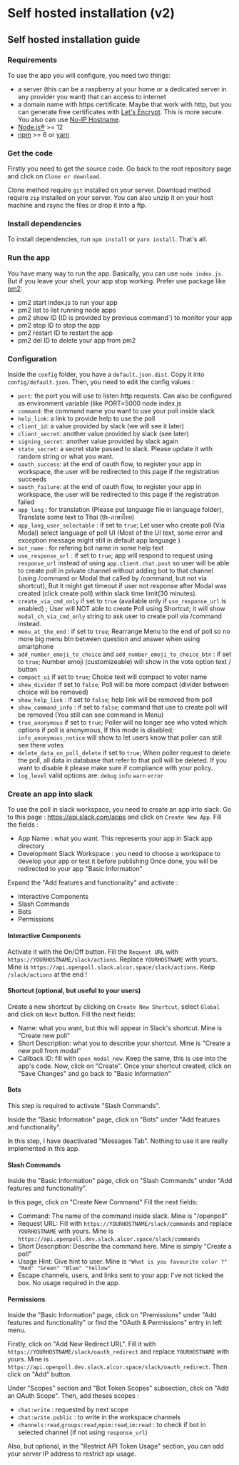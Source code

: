 # Self hosted installation (v2)
## Self hosted installation guide
### Requirements
To use the app you will configure, you need two things:

- a server (this can be a raspberry at your home or a dedicated server in any provider you want) that can access to internet
- a domain name with https certificate. Maybe that work with http, but you can generate free certificates with [Let's Encrypt](https://letsencrypt.org/). This is more secure. You also can use [No-IP Hostname](https://www.noip.com/support/knowledgebase/how-to-configure-your-no-ip-hostname/).
- [Node.js®](https://nodejs.org/fr/) >= 12
- [npm](https://www.npmjs.com/) >= 6 or [yarn](https://yarnpkg.com/)

### Get the code
Firstly you need to get the source code. Go back to the root repository page and click on `Clone or download`.

Clone method require `git` installed on your server. Download method require `zip` installed on your server. You can also unzip it on your host machine and rsync the files or drop it into a ftp.

### Install dependencies
To install dependencies, run `npm install` or `yarn install`. That's all.

### Run the app
You have many way to run the app. Basically, you can use `node index.js`. But if you leave your shell, your app stop working. Prefer use package like [pm2](https://pm2.keymetrics.io/):

- pm2 start index.js to run your app
- pm2 list to list running node apps
- pm2 show ID (ID is provided by previous command`) to monitor your app
- pm2 stop ID to stop the app
- pm2 restart ID to restart the app
- pm2 del ID to delete your app from pm2

### Configuration
Inside the `config` folder, you have a `default.json.dist`. Copy it into `config/default.json`. Then, you need to edit the config values :

- `port`: the port you will use to listen http requests. Can also be configured as environment variable (like PORT=5000 node index.js
- `command`: the command name you want to use your poll inside slack
- `help_link`: a link to provide help to use the poll
- `client_id`: a value provided by slack (we will see it later)
- `client_secret`: another value provided by slack (see later)
- `signing_secret`: another value provided by slack again
- `state_secret`: a secret state passed to slack. Please update it with random string or what you want.
- `oauth_success`: at the end of oauth flow, to register your app in workspace, the user will be redirected to this page if the registration succeeds
- `oauth_failure`: at the end of oauth flow, to register your app in workspace, the user will be redirected to this page if the registration failed
- `app_lang` : for translation (Please put language file in language folder), Translate some text to Thai (th-ภาษาไทย)
- `app_lang_user_selectable` : if set to `true`; Let user who create poll (Via Modal) select language of poll UI (Most of the UI text, some error and exception message might still in default app language )
- `bot_name` : for refering bot name in some help text
- `use_response_url` : if set to `true`; app will respond to request using `response_url` instead of using `app.client.chat.post`
  so user will be able to create poll in private channel without adding bot to that channel (using /command or Modal that called by /command, but not via shortcut), But it might get timeout if user not response after Modal was created (click create poll) within slack time limit(30 minutes).
- `create_via_cmd_only`  if set to `true` (available only if `use_response_url` is enabled) ; User will NOT able to create Poll using Shortcut; it will show `modal_ch_via_cmd_only` string to ask user to create poll via /command instead.
- `menu_at_the_end` : if set to `true`; Rearrange Menu to the end of poll so no more big menu btn between question and answer when using smartphone
- `add_number_emoji_to_choice` and `add_number_emoji_to_choice_btn` : if set to `true`; Number emoji (customizeable) will show in the vote option text / button
- `compact_ui` if set to `true`; Choice text will compact to voter name
- `show_divider` if set to `false`; Poll will be more compact (divider between choice will be removed)
- `show_help_link` : if set to `false`; help link will be removed from poll
- `show_command_info` : if set to `false`; command that use to create poll will be removed (You still can see command in Menu)
- `true_anonymous` if set to `true`; Poller will no longer see who voted which options if poll is anonymous, If this mode is disabled; `info_anonymous_notice` will show to let users know that poller can still see there votes
- `delete_data_on_poll_delete` if set to `true`; When poller request to delete the poll, all data in database that refer to that poll will be deleted. If you want to disable it please make sure if compliance with your policy.
- `log_level` valid options are: `debug` `info` `warn` `error`

### Create an app into slack
To use the poll in slack workspace, you need to create an app into slack. Go to this page : https://api.slack.com/apps and click on `Create New App`. Fill the fields :

- App Name : what you want. This represents your app in Slack app directory
- Development Slack Workspace : you need to choose a workspace to develop your app or test it before publishing
Once done, you will be redirected to your app "Basic Information"

Expand the "Add features and functionality" and activate :

- Interactive Components
- Slash Commands
- Bots
- Permissions

#### Interactive Components
Activate it with the On/Off button. Fill the `Request URL` with `https://YOURHOSTNAME/slack/actions`. Replace `YOURHOSTNAME` with yours. Mine is `https://api.openpoll.slack.alcor.space/slack/actions`. Keep `/slack/actions` at the end !

#### Shortcut (optional, but useful to your users)
Create a new shortcut by clicking on `Create New Shortcut`, select `Global` and click on `Next` button. Fill the next fields:

- Name: what you want, but this will appear in Slack's shortcut. Mine is "Create new poll"
- Short Description: what you to describe your shortcut. Mine is "Create a new poll from modal"
- Callback ID: fill with `open_modal_new`. Keep the same, this is use into the app's code.
Now, click on "Create". Once your shortcut created, click on "Save Changes" and go back to "Basic Information"

#### Bots
This step is required to activate "Slash Commands".

Inside the "Basic Information" page, click on "Bots" under "Add features and functionality".

In this step, I have deactivated "Messages Tab". Nothing to use it are really implemented in this app.

#### Slash Commands
Inside the "Basic Information" page, click on "Slash Commands" under "Add features and functionality".

In this page, click on "Create New Command" Fill the next fields:

- Command: The name of the command inside slack. Mine is "/openpoll"
- Request URL: Fill with `https://YOURHOSTNAME/slack/commands` and replace `YOURHOSTNAME` with yours. Mine is `https://api.openpoll.dev.slack.alcor.space/slack/commands`
- Short Description: Describe the command here. Mine is simply "Create a poll"
- Usage Hint: Give hint to user. Mine is `"What is you favourite color ?" "Red" "Green" "Blue" "Yellow"`
- Escape channels, users, and links sent to your app: I've not ticked the box. No usage required in the app.

#### Permissions
Inside the "Basic Information" page, click on "Premissions" under "Add features and functionality" or find the "OAuth & Permissions" entry in left menu.

Firstly, click on "Add New Redirect URL". Fill it with `https://YOURHOSTNAME/slack/oauth_redirect` and replace `YOURHOSTNAME` with yours. Mine is `https://api.openpoll.dev.slack.alcor.space/slack/oauth_redirect`. Then click on "Add" button.

Under "Scopes" section and "Bot Token Scopes" subsection, click on "Add an OAuth Scope". Then, add theses scopes :

- `chat:write` : requested by next scope
- `chat:write.public` : to write in the workspace channels
- `channels:read`,`groups:read`,`mpim:read`,`im:read` : to check if bot in selected channel (if not using `response_url`)

Also, but optional, in the "Restrict API Token Usage" section, you can add your server IP address to restrict api usage.